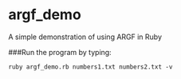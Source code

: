# argf_demo

A simple demonstration of using ARGF in Ruby

###Run the program by typing:

`ruby argf_demo.rb numbers1.txt numbers2.txt -v`
